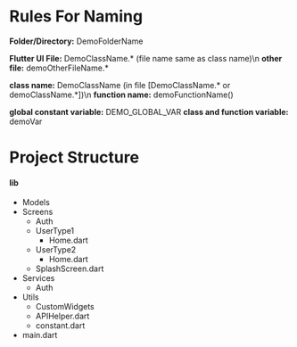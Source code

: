 # **Rules For Naming**

**Folder/Directory:** DemoFolderName

**Flutter UI File:** DemoClassName.\* (file name same as class name)\n
**other file:** demoOtherFileName.\*

**class name:** DemoClassName (in file [DemoClassName.\* or demoClassName.\*])\n
**function name:** demoFunctionName()

**global constant variable:** DEMO_GLOBAL_VAR
**class and function variable:** demoVar

# Project Structure

#### lib

- Models
- Screens
  - Auth
  - UserType1
    - Home.dart
  - UserType2
    - Home.dart
  - SplashScreen.dart
- Services
  - Auth
- Utils
  - CustomWidgets
  - APIHelper.dart
  - constant.dart
- main.dart

